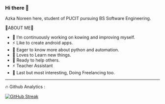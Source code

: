 ### Hi there 👋


Azka Noreen here, student of PUCIT pursuing BS Software Engineering.

🧐ABOUT ME🚀
- 🔭 I’m continuously working on kowing and improving myself.
- ⚡ Like to create android apps.
- 🤔 Eager to know more about python and automation.
- 🌱 Loves to Learn new things.
- 🤔 Ready to help others.
- ⚡ Teacher Assistant
- 🌱 Last but most interesting, Doing Freelancing too.
<hr>
🔥 Github Analytics :

[![GitHub Streak](http://github-readme-streak-stats.herokuapp.com?user=azkanoreen&theme=dark-smoky&hide_border=true&date_format=M%20j%5B%2C%20Y%5D)](https://git.io/streak-stats)
